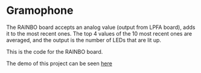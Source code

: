 ﻿# Gramophone
The RAINBO board accepts an analog value (output from LPFA board), adds it to the most recent ones. The top 4 values of the 10 most recent ones are averaged, and the output is the number of LEDs that are lit up.

This is the code for the RAINBO board.

The demo of this project can be seen [here](https://github.com/AbhinavA10/Gramophone-LPF/blob/master/docs/Demo_VID_20180118_105649.mp4)